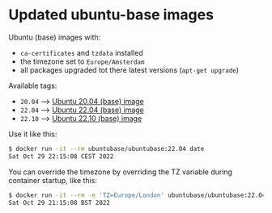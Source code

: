 # Updated ubuntu-base images

Ubuntu (base) images with:

- `ca-certificates` and `tzdata` installed
- the timezone set to `Europe/Amsterdam`
- all packages upgraded tot there latest versions (`apt-get upgrade`)

Available tags:

- `20.04` --> [Ubuntu 20.04 (base) image](https://hub.docker.com/r/ubuntubase/ubuntubase?tab=tags&page=1&name=20.04)
- `22.04` --> [Ubuntu 22.04 (base) image](https://hub.docker.com/r/ubuntubase/ubuntubase?tab=tags&page=1&name=22.04)
- `22.10` --> [Ubuntu 22.10 (base) image](https://hub.docker.com/r/ubuntubase/ubuntubase/tags?page=1&name=22.10)

Use it like this:

```sh
$ docker run -it --rm ubuntubase/ubuntubase:22.04 date
Sat Oct 29 22:15:08 CEST 2022
```

You can override the timezone by overriding the TZ variable during container startup, like this:

```sh
$ docker run -it --rm -e 'TZ=Europe/London' ubuntubase/ubuntubase:22.04 date
Sat Oct 29 21:15:08 BST 2022
```
